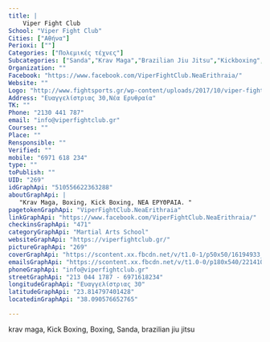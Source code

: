 ```yaml
---
title: |
    Viper Fight Club
School: "Viper Fight Club"
Cities: ["Αθήνα"]
Perioxi: [""]
Categories: ["Πολεμικές τέχνες"]
Subcategories: ["Sanda","Krav Maga","Brazilian Jiu Jitsu","Kickboxing","Boxing  "]
Organization: ""
Facebook: "https://www.facebook.com/ViperFightClub.NeaErithraia/"
Website: ""
Logo: "http://www.fightsports.gr/wp-content/uploads/2017/10/viper-fight-club-logo.png"
Address: "Ευαγγελίστριας 30,Νέα Ερυθραία"
TK: ""
Phone: "2130 441 787"
email: "info@viperfightclub.gr"
Courses: ""
Place: ""
Rensponsible: ""
Verified: ""
mobile: "6971 618 234"
type: ""
toPublish: ""
UID: "269"
idGraphApi: "510556622363288"
aboutGraphApi: | 
   "Krav Maga, Boxing, Kick Boxing, ΝΕΑ ΕΡΥΘΡΑΙΑ. "
pagetokenGraphApi: "ViperFightClub.NeaErithraia"
linkGraphApi: "https://www.facebook.com/ViperFightClub.NeaErithraia/"
checkinsGraphApi: "471"
categoryGraphApi: "Martial Arts School"
websiteGraphApi: "https://viperfightclub.gr/"
pictureGraphApi: "269"
coverGraphApi: "https://scontent.xx.fbcdn.net/v/t1.0-1/p50x50/16194933_1224636897621920_9197395268284212746_n.png?oh=1a6cbde8bbe9ab2be6468022f3b59704&amp;oe=5B4CC725"
emailsGraphApi: "https://scontent.xx.fbcdn.net/v/t1.0-0/p180x540/22141035_1472434352842172_2351383125585826108_n.jpg?oh=d69e6e4c6eb544300c4c7687085b21e0&amp;oe=5B367AF7"
phoneGraphApi: "info@viperfightclub.gr"
streetGraphApi: "213 044 1787 - 6971618234"
longitudeGraphApi: "Eυαγγελίστριας 30"
latitudeGraphApi: "23.814797401428"
locatedinGraphApi: "38.090576652765"

---
```


krav maga, Kick Boxing, Boxing, Sanda, brazilian jiu jitsu

